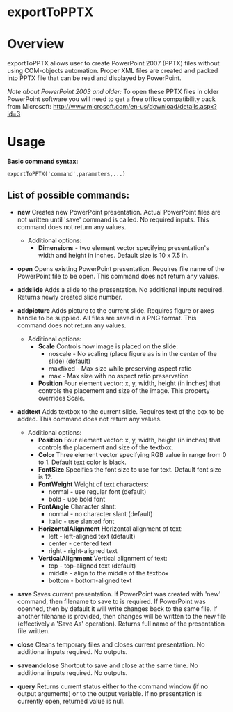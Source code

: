 exportToPPTX
============

# Overview

exportToPPTX allows user to create PowerPoint 2007 (PPTX) files without using COM-objects automation. Proper XML files are created and packed into PPTX file that can be read and displayed by PowerPoint.

*Note about PowerPoint 2003 and older:*
To open these PPTX files in older PowerPoint software you will need to get a free office compatibility pack from Microsoft: http://www.microsoft.com/en-us/download/details.aspx?id=3

# Usage

**Basic command syntax:**
```
exportToPPTX('command',parameters,...)
```
    
## List of possible commands:

* **new** Creates new PowerPoint presentation. Actual PowerPoint files are not written until 'save' command is called. No required inputs. This command does not return any values. 
    * Additional options:
        * **Dimensions** - two element vector specifying presentation's width and height in inches. Default size is 10 x 7.5 in.

* **open** Opens existing PowerPoint presentation. Requires file name of the PowerPoint file to be open. This command does not return any values.

* **addslide** Adds a slide to the presentation. No additional inputs required. Returns newly created slide number.

* **addpicture** Adds picture to the current slide. Requires figure or axes handle to be supplied. All files are saved in a PNG format. This command does not return any values.
    * Additional options:
        * **Scale** Controls how image is placed on the slide:
            * noscale - No scaling (place figure as is in the center of the slide) (default)
            * maxfixed - Max size while preserving aspect ratio
            * max - Max size with no aspect ratio preservation
        * **Position** Four element vector: x, y, width, height (in inches) that controls the placement and size of the image. This property overrides Scale.

* **addtext** Adds textbox to the current slide. Requires text of the box to be added. This command does not return any values.
    * Additional options:
        * **Position** Four element vector: x, y, width, height (in inches) that controls the placement and size of the textbox.
        * **Color** Three element vector specifying RGB value in range from 0 to 1. Default text color is black.
        * **FontSize** Specifies the font size to use for text. Default font size is 12.
        * **FontWeight** Weight of text characters:
            * normal - use regular font (default)
            * bold - use bold font
        * **FontAngle**   Character slant:
            * normal - no character slant (default)
            * italic - use slanted font
        * **HorizontalAlignment** Horizontal alignment of text:
            * left - left-aligned text (default)
            * center - centered text
            * right - right-aligned text
        * **VerticalAlignment** Vertical alignment of text:
            * top - top-aligned text (default)
            * middle - align to the middle of the textbox
            * bottom - bottom-aligned text
        
* **save** Saves current presentation. If PowerPoint was created with 'new' command, then filename to save to is required. If PowerPoint was openned, then by default it will write changes back to the same file. If another filename is provided, then changes will be written to the new file (effectively a 'Save As' operation). Returns full name of the presentation file written.

* **close** Cleans temporary files and closes current presentation. No additional inputs required. No outputs.

* **saveandclose** Shortcut to save and close at the same time. No additional inputs required. No outputs.

* **query** Returns current status either to the command window (if no output arguments) or to the output variable. If no presentation is currently open, returned value is null.

